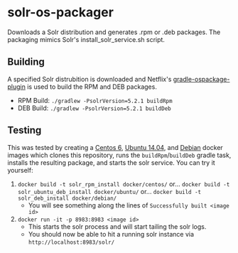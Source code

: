 # solr-os-packager
Downloads a Solr distribution and generates .rpm or .deb packages. The packaging mimics Solr's install_solr_service.sh script.

## Building
A specified Solr distrubition is downloaded and Netflix's [gradle-ospackage-plugin](https://github.com/nebula-plugins/gradle-ospackage-plugin)
is used to build the RPM and DEB packages.

* RPM Build: `./gradlew -PsolrVersion=5.2.1 buildRpm`
* DEB Build: `./gradlew -PsolrVersion=5.2.1 buildDeb`

## Testing
This was tested by creating a [Centos 6](https://github.com/sdavids13/solr-os-packager/blob/master/docker/centos/Dockerfile), [Ubuntu 14.04](https://github.com/sdavids13/solr-os-packager/blob/master/docker/ubuntu/Dockerfile), and [Debian](https://github.com/sdavids13/solr-os-packager/blob/master/docker/debian/Dockerfile) docker images which clones this repository,
runs the `buildRpm`/`buildDeb` gradle task, installs the resulting package, and starts the solr service. You can try it yourself:

1. `docker build -t solr_rpm_install docker/centos/` or... `docker build -t solr_ubuntu_deb_install docker/ubuntu/` or... `docker build -t solr_deb_install docker/debian/`
    * You will see something along the lines of `Successfully built <image id>`
2. `docker run -it -p 8983:8983 <image id>`
    * This starts the solr process and will start tailing the solr logs.
    * You should now be able to hit a running solr instance via `http://localhost:8983/solr/`
